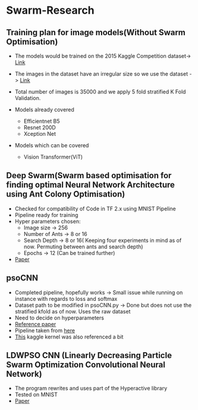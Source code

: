 # Swarm-Research

## Training plan for image models(Without Swarm Optimisation)
* The models would be trained on the 2015 Kaggle Competition dataset-> [Link](https://www.kaggle.com/c/diabetic-retinopathy-detection)
* The images in the dataset have an irregular size so we use the dataset -> [Link](https://www.kaggle.com/benjaminwarner/resized-2015-2019-blindness-detection-images)
* Total number of images is 35000 and we apply 5 fold stratified K Fold Validation.

* Models already covered
   * Efficientnet B5
   * Resnet 200D
   * Xception Net

* Models which can be covered
   * Vision Transformer(ViT)

 ## Deep Swarm(Swarm based optimisation for finding optimal Neural Network Architecture using Ant Colony Optimisation)
   * Checked for compatibility of Code in TF 2.x using MNIST Pipeline
   * Pipeline ready for training
   * Hyper parameters chosen:
      * Image size -> 256 
      * Number of Ants -> 8 or 16
      * Search Depth -> 8 or 16( Keeping four experiments in mind as of now. Permuting between ants and search depth)
      * Epochs -> 12 (Can be trained further)
   * [Paper](https://arxiv.org/abs/1905.07350)     

 ## psoCNN
   * Completed pipeline, hopefully works -> Small issue while running on instance with regards to loss and softmax
   * Dataset path to be modified in psoCNN.py -> Done but does not use the stratified kfold as of now. Uses the raw dataset
   * Need to decide on hyperparameters
   * [Reference paper](https://www.sciencedirect.com/science/article/abs/pii/S2210650218309246)
   * Pipeline taken from [here](https://github.com/feferna/psoCNN)
   * [This](https://www.kaggle.com/xhlulu/aptos-2019-densenet-keras-starter) kaggle kernel was also referenced a bit

 ## LDWPSO CNN (Linearly Decreasing Particle Swarm Optimization Convolutional Neural Network)
   * The program rewrites and uses part of the Hyperactive library
   * Tested on MNIST
   * [Paper](https://arxiv.org/abs/2001.05670)
  
